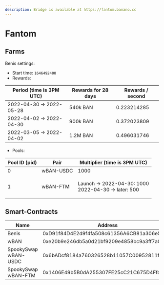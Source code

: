 ```yaml
---
description: Bridge is available at https://fantom.banano.cc
---
```


# Fantom

## Farms <a href="#farms" id="farms"></a>

Benis settings:

* Start time: `1646492400`
* Rewards:

| Period (time is 3PM UTC) | Rewards for 28 days | Rewards / second |
| ------------------------ | ------------------- | ---------------- |
| 2022-04-30 -> 2022-05-28 | 540k BAN            | 0.223214285      |
| 2022-04-02 -> 2022-04-30 | 900k BAN            | 0.372023809      |
| 2022-03-05 -> 2022-04-02 | 1.2M BAN            | 0.496031746      |

* Pools:

| Pool ID (pid) | Pair      | Multiplier (time is 3PM UTC)                                  |
| ------------- | --------- | ------------------------------------------------------------- |
| 0             | wBAN-USDC | 1000                                                          |
| 1             | wBAN-FTM  | <p>Launch -> 2022-04-30: 1000<br>2022-04-30 -> later: 500</p> |

## Smart-Contracts <a href="#smart-contracts" id="smart-contracts"></a>

| Name                 | Address                                    |
| -------------------- | ------------------------------------------ |
| Benis                | 0xD91f84D4E2d9f4fa508c61356A6CB81a306e5287 |
| wBAN                 | 0xe20b9e246db5a0d21bf9209e4858bc9a3ff7a034 |
| SpookySwap wBAN-USDC | 0x6bADcf8184a760326528b11057C00952811f77af |
| SpookySwap wBAN-FTM  | 0x1406E49b5B0dA255307FE25cC21C675D4Ffc73e0 |
